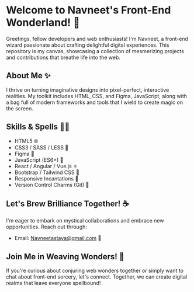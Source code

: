 
# Welcome to Navneet's Front-End Wonderland! 🚀

Greetings, fellow developers and web enthusiasts! I'm Navneet, a front-end wizard passionate about crafting delightful digital experiences. This repository is my canvas, showcasing a collection of mesmerizing projects and contributions that breathe life into the web.

## About Me ✨

I thrive on turning imaginative designs into pixel-perfect, interactive realities. My toolkit includes HTML, CSS, and Figma, JavaScript, along with a bag full of modern frameworks and tools that I wield to create magic on the screen.

## Skills & Spells 🧙‍♂️

- HTML5 🌐
- CSS3 / SASS / LESS 🎨
- Figma 🎨
- JavaScript (ES6+) 🚀
- React / Angular / Vue.js ⚛️
- Bootstrap / Tailwind CSS 🌈
- Responsive Incantations 📱
- Version Control Charms (Git) 🔮

## Let's Brew Brilliance Together! ☕

I'm eager to embark on mystical collaborations and embrace new opportunities. Reach out through:

- Email: Navneetastaya@gmail.com 📧

## Join Me in Weaving Wonders! 🌌

If you're curious about conjuring web wonders together or simply want to chat about front-end sorcery, let's connect. Together, we can create digital realms that leave everyone spellbound!


